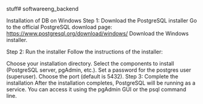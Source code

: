 stuff# softwareeng_backend


Installation of DB on Windows
Step 1: Download the PostgreSQL installer
Go to the official PostgreSQL download page:
https://www.postgresql.org/download/windows/
Download the Windows installer.

Step 2: Run the installer
Follow the instructions of the installer:

Choose your installation directory.
Select the components to install (PostgreSQL server, pgAdmin, etc.).
Set a password for the postgres user (superuser).
Choose the port (default is 5432).
Step 3: Complete the installation
After the installation completes, PostgreSQL will be running as a service. You can access it using the pgAdmin GUI or the psql command line.